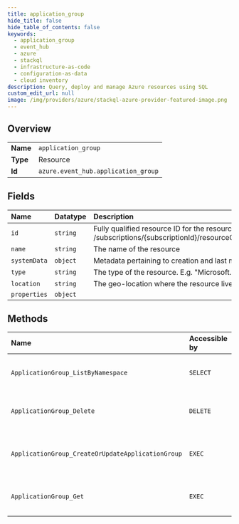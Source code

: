 ```yaml
---
title: application_group
hide_title: false
hide_table_of_contents: false
keywords:
  - application_group
  - event_hub
  - azure    
  - stackql
  - infrastructure-as-code
  - configuration-as-data
  - cloud inventory
description: Query, deploy and manage Azure resources using SQL
custom_edit_url: null
image: /img/providers/azure/stackql-azure-provider-featured-image.png
---
```

  
    

## Overview
<table><tbody>
<tr><td><b>Name</b></td><td><code>application_group</code></td></tr>
<tr><td><b>Type</b></td><td>Resource</td></tr>
<tr><td><b>Id</b></td><td><code>azure.event_hub.application_group</code></td></tr>
</tbody></table>

## Fields
| Name | Datatype | Description |
|:-----|:---------|:------------|
| `id` | `string` | Fully qualified resource ID for the resource. Ex - /subscriptions/{subscriptionId}/resourceGroups/{resourceGroupName}/providers/{resourceProviderNamespace}/{resourceType}/{resourceName} |
| `name` | `string` | The name of the resource |
| `systemData` | `object` | Metadata pertaining to creation and last modification of the resource. |
| `type` | `string` | The type of the resource. E.g. "Microsoft.EventHub/Namespaces" or "Microsoft.EventHub/Namespaces/EventHubs" |
| `location` | `string` | The geo-location where the resource lives |
| `properties` | `object` |  |
## Methods
| Name | Accessible by | Required Params | Description |
|:-----|:--------------|:----------------|:------------|
| `ApplicationGroup_ListByNamespace` | `SELECT` | `namespaceName, resourceGroupName, subscriptionId` | Gets a list of application groups for a Namespace. |
| `ApplicationGroup_Delete` | `DELETE` | `applicationGroupName, namespaceName, resourceGroupName, subscriptionId` | Deletes an ApplicationGroup for a Namespace. |
| `ApplicationGroup_CreateOrUpdateApplicationGroup` | `EXEC` | `applicationGroupName, namespaceName, resourceGroupName, subscriptionId` | Creates or updates an ApplicationGroup for a Namespace. |
| `ApplicationGroup_Get` | `EXEC` | `applicationGroupName, namespaceName, resourceGroupName, subscriptionId` | Gets an ApplicationGroup for a Namespace. |
